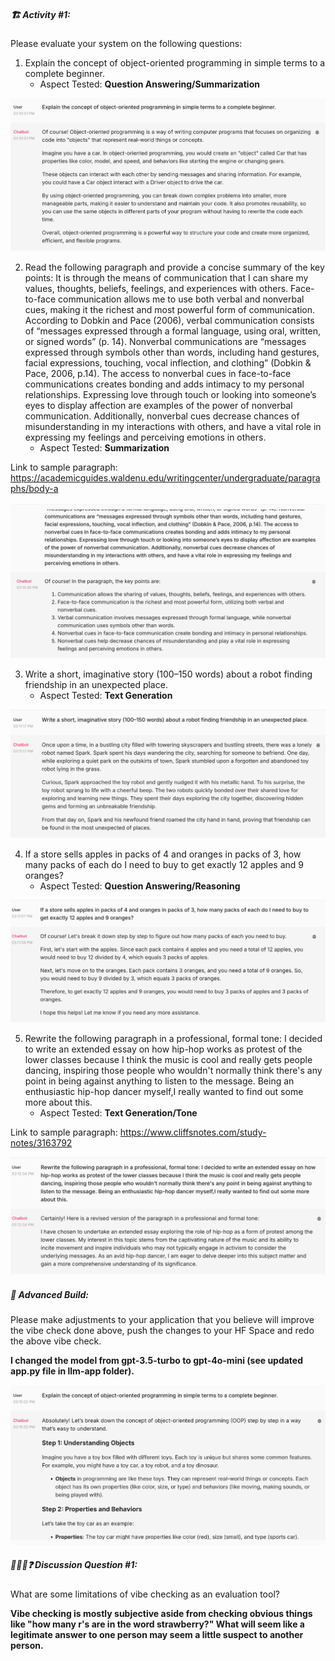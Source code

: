  ##### 🏗️ Activity #1:

Please evaluate your system on the following questions:

1. Explain the concept of object-oriented programming in simple terms to a complete beginner. 
    - Aspect Tested: <b>Question Answering/Summarization</b>

![alt text](image.png)

2. Read the following paragraph and provide a concise summary of the key points: It is through the means of communication that I can share my values, thoughts, beliefs, feelings, and experiences with others. Face-to-face communication allows me to use both verbal and nonverbal cues, making it the richest and most powerful form of communication. According to Dobkin and Pace (2006), verbal communication consists of “messages expressed through a formal language, using oral, written, or signed words” (p. 14). Nonverbal communications are “messages expressed through symbols other than words, including hand gestures, facial expressions, touching, vocal inflection, and clothing” (Dobkin & Pace, 2006, p.14). The access to nonverbal cues in face-to-face communications creates bonding and adds intimacy to my personal relationships. Expressing love through touch or looking into someone’s eyes to display affection are examples of the power of nonverbal communication. Additionally, nonverbal cues decrease chances of misunderstanding in my interactions with others, and have a vital role in expressing my feelings and perceiving emotions in others.
    - Aspect Tested: <b>Summarization</b>

Link to sample paragraph: https://academicguides.waldenu.edu/writingcenter/undergraduate/paragraphs/body-a

![alt text](image-1.png)

3. Write a short, imaginative story (100–150 words) about a robot finding friendship in an unexpected place.
    - Aspect Tested: <b>Text Generation</b>

![alt text](image-2.png)

4. If a store sells apples in packs of 4 and oranges in packs of 3, how many packs of each do I need to buy to get exactly 12 apples and 9 oranges?
    - Aspect Tested: <b>Question Answering/Reasoning</b>

![alt text](image-3.png)

5. Rewrite the following paragraph in a professional, formal tone: I decided to write an extended essay on how hip-hop works as protest of the lower classes because I think the music is cool and really gets people dancing, inspiring those people who wouldn't normally think there's any point in being against anything to listen to the message. Being an enthusiastic hip-hop dancer myself,I really wanted to find out some more about this.
    - Aspect Tested: <b>Text Generation/Tone</b>

Link to sample paragraph: https://www.cliffsnotes.com/study-notes/3163792

![alt text](image-4.png)

##### 🚧 Advanced Build:

Please make adjustments to your application that you believe will improve the vibe check done above, push the changes to your HF Space and redo the above vibe check.

<b>I changed the model from gpt-3.5-turbo to gpt-4o-mini (see updated app.py file in llm-app folder).</b>

![alt text](image-5.png)

##### 🧑‍🤝‍🧑❓ Discussion Question #1:

What are some limitations of vibe checking as an evaluation tool?

<b>Vibe checking is mostly subjective aside from checking obvious things like "how many r's are in the word strawberry?" What will seem like a legitimate answer to one person may seem a little suspect to another person.</b>